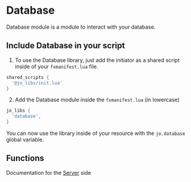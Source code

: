 # Database

Database module is a module to interact with your database.

## Include Database in your script

1. To use the Database library, just add the initiator as a shared script inside of your `fxmanifest.lua` file.
```lua
shared_scripts {
  '@jo_libs/init.lua'
}
```
2. Add the Database module inside the `fxmanifest.lua` (in lowercase)
```lua
jo_libs {
  'database',
}
```
You can now use the library inside of your resource with the `jo.database` global variable.

## Functions

Documentation for the [Server](./server.md) side  